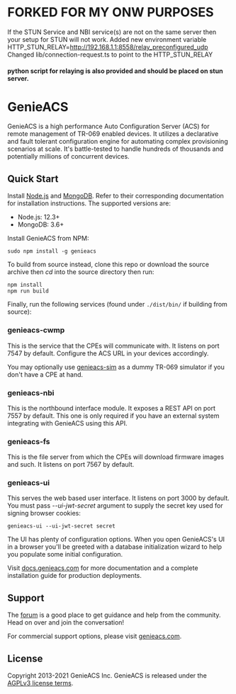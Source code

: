 # FORKED FOR MY ONW PURPOSES

If the STUN Service and NBI service(s) are not on the same server then your setup for STUN will not work.
Added new environment variable
HTTP_STUN_RELAY=http://192.168.1.1:8558/relay_preconfigured_udp
Changed lib/connection-request.ts to point to the HTTP_STUN_RELAY

#### python script for relaying is also provided and should be placed on stun server.



# GenieACS

GenieACS is a high performance Auto Configuration Server (ACS) for remote
management of TR-069 enabled devices. It utilizes a declarative and fault
tolerant configuration engine for automating complex provisioning scenarios at
scale. It's battle-tested to handle hundreds of thousands and potentially
millions of concurrent devices.

## Quick Start

Install [Node.js](http://nodejs.org/) and [MongoDB](http://www.mongodb.org/).
Refer to their corresponding documentation for installation instructions. The
supported versions are:

- Node.js: 12.3+
- MongoDB: 3.6+

Install GenieACS from NPM:

    sudo npm install -g genieacs

To build from source instead, clone this repo or download the source archive
then _cd_ into the source directory then run:

    npm install
    npm run build

Finally, run the following services (found under `./dist/bin/` if building from
source):

### genieacs-cwmp

This is the service that the CPEs will communicate with. It listens on port 7547
by default. Configure the ACS URL in your devices accordingly.

You may optionally use [genieacs-sim](https://github.com/genieacs/genieacs-sim)
as a dummy TR-069 simulator if you don't have a CPE at hand.

### genieacs-nbi

This is the northbound interface module. It exposes a REST API on port 7557 by
default. This one is only required if you have an external system integrating
with GenieACS using this API.

### genieacs-fs

This is the file server from which the CPEs will download firmware images and
such. It listens on port 7567 by default.

### genieacs-ui

This serves the web based user interface. It listens on port 3000 by default.
You must pass _--ui-jwt-secret_ argument to supply the secret key used for
signing browser cookies:

    genieacs-ui --ui-jwt-secret secret

The UI has plenty of configuration options. When you open GenieACS's UI in a
browser you'll be greeted with a database initialization wizard to help you
populate some initial configuration.

Visit [docs.genieacs.com](https://docs.genieacs.com) for more documentation and
a complete installation guide for production deployments.

## Support

The [forum](https://forum.genieacs.com) is a good place to get guidance and help
from the community. Head on over and join the conversation!

For commercial support options, please visit
[genieacs.com](https://genieacs.com/support/).

## License

Copyright 2013-2021 GenieACS Inc. GenieACS is released under the
[AGPLv3 license terms](https://raw.githubusercontent.com/genieacs/genieacs/master/LICENSE).
